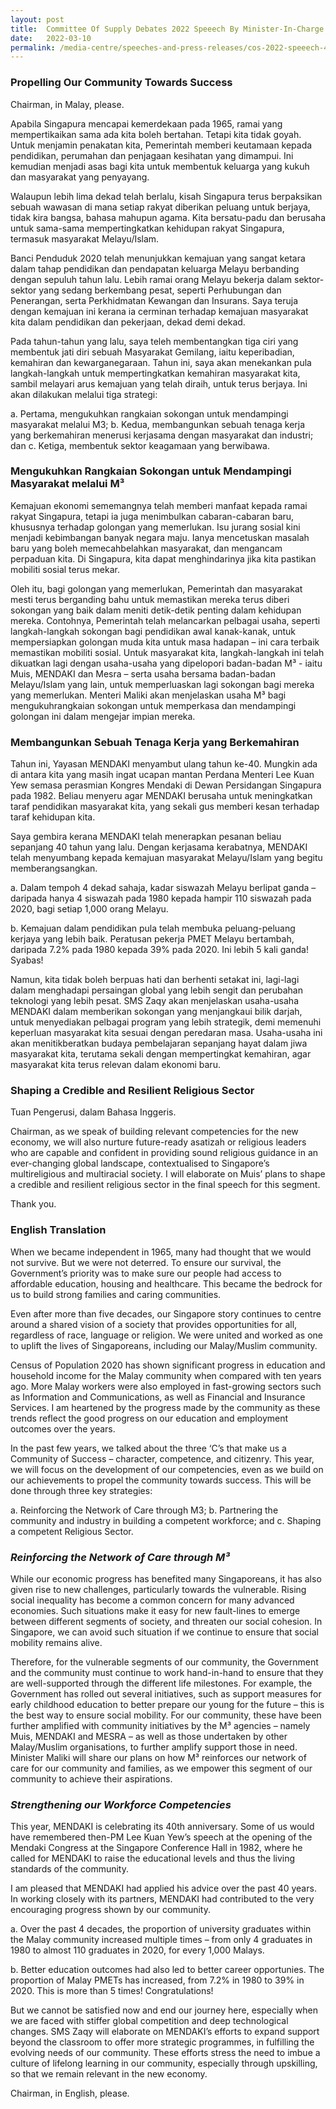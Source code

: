 ```yaml
---
layout: post
title:  Committee Of Supply Debates 2022 Speeech By Minister-In-Charge Of Muslim Affairs, Minister For Social And Family Development, Second Minister For Health Masagos Zulkifli On 10 March 2022
date:   2022-03-10
permalink: /media-centre/speeches-and-press-releases/cos-2022-speeech-4
---
```


### **Propelling Our Community Towards Success**

Chairman, in Malay, please.

Apabila Singapura mencapai kemerdekaan pada 1965, ramai yang mempertikaikan sama ada kita boleh bertahan. Tetapi kita tidak goyah. Untuk menjamin penakatan kita, Pemerintah memberi keutamaan kepada pendidikan, perumahan dan penjagaan kesihatan yang dimampui. Ini kemudian menjadi asas bagi kita untuk membentuk keluarga yang kukuh dan masyarakat yang penyayang. 

Walaupun lebih lima dekad telah berlalu, kisah Singapura terus berpaksikan sebuah wawasan di mana setiap rakyat diberikan peluang untuk berjaya, tidak kira bangsa, bahasa mahupun agama. Kita bersatu-padu dan berusaha untuk sama-sama mempertingkatkan kehidupan rakyat Singapura, termasuk masyarakat Melayu/Islam. 

Banci Penduduk 2020 telah menunjukkan kemajuan yang sangat ketara dalam tahap pendidikan dan pendapatan keluarga Melayu berbanding dengan sepuluh tahun lalu. Lebih ramai orang Melayu bekerja dalam sektor-sektor yang sedang berkembang pesat, seperti Perhubungan dan Penerangan, serta Perkhidmatan Kewangan dan Insurans. Saya teruja dengan kemajuan ini kerana ia cerminan terhadap kemajuan masyarakat kita dalam pendidikan dan pekerjaan, dekad demi dekad.

Pada tahun-tahun yang lalu,  saya teleh membentangkan tiga ciri yang membentuk jati diri sebuah Masyarakat Gemilang, iaitu keperibadian, kemahiran dan kewarganegaraan. Tahun ini, saya akan menekankan pula langkah-langkah untuk mempertingkatkan kemahiran masyarakat kita, sambil melayari arus kemajuan yang telah diraih, untuk terus berjaya. Ini akan dilakukan melalui tiga strategi: 
 
a.	Pertama, mengukuhkan rangkaian sokongan untuk mendampingi masyarakat melalui M3; 
b.	Kedua, membangunkan sebuah tenaga kerja yang berkemahiran menerusi kerjasama dengan masyarakat dan industri; dan 
c.	Ketiga, membentuk sektor keagamaan yang berwibawa. 

### **Mengukuhkan Rangkaian Sokongan untuk Mendampingi Masyarakat melalui M³**

Kemajuan ekonomi sememangnya telah memberi manfaat kepada ramai rakyat Singapura, tetapi ia juga menimbulkan cabaran-cabaran baru, khususnya terhadap golongan yang memerlukan. Isu jurang sosial kini menjadi kebimbangan banyak negara maju. Ianya mencetuskan masalah baru yang boleh memecahbelahkan masyarakat, dan mengancam perpaduan kita. Di Singapura, kita dapat menghindarinya jika kita pastikan mobiliti sosial terus mekar.   

Oleh itu, bagi golongan yang memerlukan, Pemerintah dan masyarakat mesti terus berganding bahu untuk memastikan mereka terus diberi sokongan yang baik dalam meniti detik-detik penting dalam kehidupan mereka. Contohnya, Pemerintah telah melancarkan pelbagai usaha, seperti langkah-langkah sokongan bagi pendidikan awal kanak-kanak, untuk mempersiapkan golongan muda kita untuk masa hadapan – ini cara terbaik memastikan mobiliti sosial. Untuk masyarakat kita, langkah-langkah ini telah dikuatkan lagi dengan usaha-usaha yang dipelopori badan-badan M³ - iaitu Muis, MENDAKI dan Mesra – serta usaha bersama badan-badan Melayu/Islam yang lain, untuk memperluaskan lagi sokongan bagi mereka yang memerlukan. Menteri Maliki akan menjelaskan usaha M³ bagi mengukuhrangkaian sokongan untuk memperkasa dan mendampingi golongan ini dalam mengejar impian mereka. 

### **Membangunkan Sebuah Tenaga Kerja yang Berkemahiran**

Tahun ini, Yayasan MENDAKI menyambut ulang tahun ke-40. Mungkin ada di antara kita yang masih ingat ucapan mantan Perdana Menteri Lee Kuan Yew semasa perasmian Kongres Mendaki di Dewan Persidangan Singapura pada 1982. Beliau menyeru agar MENDAKI berusaha untuk meningkatkan taraf pendidikan masyarakat kita, yang sekali gus memberi kesan terhadap taraf kehidupan kita. 

Saya gembira kerana MENDAKI telah menerapkan pesanan beliau sepanjang 40 tahun yang lalu. Dengan kerjasama kerabatnya, MENDAKI telah menyumbang kepada kemajuan masyarakat Melayu/Islam yang begitu memberangsangkan. 

a.	Dalam tempoh 4 dekad sahaja, kadar siswazah Melayu berlipat ganda – daripada hanya 4 siswazah pada 1980 kepada hampir 110 siswazah pada 2020, bagi setiap 1,000 orang Melayu. 

b.	Kemajuan dalam pendidikan pula telah membuka peluang-peluang kerjaya yang lebih baik. Peratusan pekerja PMET Melayu bertambah, daripada 7.2% pada 1980 kepada 39% pada 2020. Ini lebih 5 kali ganda! Syabas!

Namun, kita tidak boleh berpuas hati dan berhenti setakat ini, lagi-lagi dalam menghadapi persaingan global yang lebih sengit dan perubahan teknologi yang lebih pesat. SMS Zaqy akan menjelaskan usaha-usaha MENDAKI dalam memberikan sokongan yang menjangkaui bilik darjah, untuk menyediakan pelbagai program yang lebih strategik, demi memenuhi keperluan masyarakat kita sesuai dengan peredaran masa. Usaha-usaha ini akan menitikberatkan budaya pembelajaran sepanjang hayat dalam jiwa masyarakat kita, terutama sekali dengan mempertingkat kemahiran, agar masyarakat kita terus relevan dalam ekonomi baru. 

### **Shaping a Credible and Resilient Religious Sector**

Tuan Pengerusi, dalam Bahasa Inggeris. 

Chairman, as we speak of building relevant competencies for the new economy, we will also nurture future-ready asatizah or religious leaders who are capable and confident in providing sound religious guidance in an ever-changing global landscape, contextualised to Singapore’s multireligious and multiracial society. I will elaborate on Muis’ plans to shape a credible and resilient religious sector in the final speech for this segment.   

Thank you.
 
### **English Translation**

When we became independent in 1965, many had thought that we would not survive. But we were not deterred. To ensure our survival, the Government’s priority was to make sure our people had access to affordable education, housing and healthcare. This became the bedrock for us to build strong families and caring communities. 

Even after more than five decades, our Singapore story continues to centre around a shared vision of a society that provides opportunities for all, regardless of race, language or religion. We were united and worked as one to uplift the lives of Singaporeans, including our Malay/Muslim community.

Census of Population 2020 has shown significant progress in education and household income for the Malay community when compared with ten years ago. More Malay workers were also employed in fast-growing sectors such as Information and Communications, as well as Financial and Insurance Services. I am heartened by the progress made by the community as these trends reflect the good progress on our education and employment outcomes over the years. 

In the past few years, we talked about the three ‘C’s that make us a Community of Success – character, competence, and citizenry. This year, we will focus on the development of our competencies, even as we build on our achievements to propel the community towards success. This will be done through three key strategies:
 
a.	Reinforcing the Network of Care through M3; 
b.	Partnering the community and industry in building a competent workforce; and 
c.	Shaping a competent Religious Sector. 

### *Reinforcing the Network of Care through M³*

While our economic progress has benefited many Singaporeans, it has also given rise to new challenges, particularly towards the vulnerable. Rising social inequality has become a common concern for many advanced economies. Such situations make it easy for new fault-lines to emerge between different segments of society, and threaten our social cohesion. In Singapore, we can avoid such situation if we continue to ensure that social mobility remains alive.  

Therefore, for the vulnerable segments of our community, the Government and the community must continue to work hand-in-hand to ensure that they are well-supported through the different life milestones. For example, the Government has rolled out several initiatives, such as support measures for early childhood education to better prepare our young for the future – this is the best way to ensure social mobility. For our community, these have been further amplified with community initiatives by the M³ agencies – namely Muis, MENDAKI and MESRA – as well as those undertaken by other Malay/Muslim organisations, to further amplify support those in need. Minister Maliki will share our plans on how M³ reinforces our network of care for our community and families, as we empower this segment of our community to achieve their aspirations. 

### *Strengthening our Workforce Competencies*

This year, MENDAKI is celebrating its 40th anniversary. Some of us would have remembered then-PM Lee Kuan Yew’s speech at the opening of the Mendaki Congress at the Singapore Conference Hall in 1982, where he called for MENDAKI to raise the educational levels and thus the living standards of the community. 

I am pleased that MENDAKI had applied his advice over the past 40 years. In working closely with its partners, MENDAKI had contributed to the very encouraging progress shown by our community.

a. Over the past 4 decades, the proportion of university graduates within the Malay community increased multiple times – from only 4 graduates in 1980 to almost 110 graduates in 2020, for every 1,000 Malays. 

b.	Better education outcomes had also led to better career opportunies. The proportion of Malay PMETs has increased, from 7.2% in 1980 to 39% in 2020. This is more than 5 times! Congratulations!

But we cannot be satisfied now and end our journey here, especially when we are faced with stiffer global competition and deep technological changes. SMS Zaqy will elaborate on MENDAKI’s efforts to expand support beyond the classroom to offer more strategic programmes, in fulfilling the evolving needs of our community. These efforts stress the need to imbue a culture of lifelong learning in our community, especially through upskilling, so that we remain relevant in the new economy. 

Chairman, in English, please.

